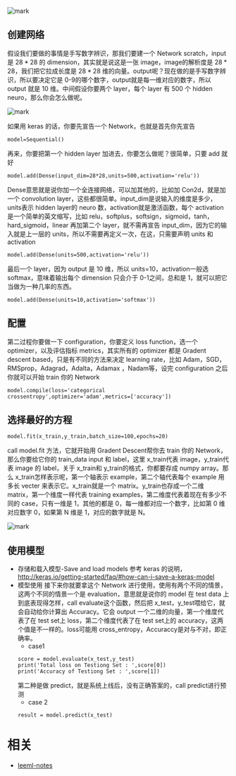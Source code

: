 
![mark](http://images.iterate.site/blog/image/20190818/F6BQwCJcTCHM.png?imageslim)
## 创建网络

假设我们要做的事情是手写数字辨识，那我们要建一个 Network scratch，input是 $28\ast 28$ 的 dimension，其实就是说这是一张 image，image的解析度是 $28\ast28$，我们把它拉成长度是 $28\ast 28$ 维的向量。output呢？现在做的是手写数字辨识，所以要决定它是 0-9的哪个数字，output就是每一维对应的数字，所以 output 就是 10 维。中间假设你要两个 layer，每个 layer 有 500 个 hidden neuro，那么你会怎么做呢。

![mark](http://images.iterate.site/blog/image/20190818/fo0D72qY1rCt.png?imageslim)

如果用 keras 的话，你要先宣告一个 Network，也就是首先你先宣告
```
model=Sequential()
```
再来，你要把第一个 hidden layer 加进去，你要怎么做呢？很简单，只要 add 就好
```
model.add(Dense(input_dim=28*28,units=500,activation='relu'))
```
Dense意思就是说你加一个全连接网络，可以加其他的，比如加 Con2d，就是加一个 convolution layer，这些都很简单。input_dim是说输入的维度是多少，units表示 hidden layer的 neuro 数，activation就是激活函数，每个 activation 是一个简单的英文缩写，比如 relu，softplus，softsign，sigmoid，tanh，hard_sigmoid，linear
再加第二个 layer，就不需再宣告 input_dim，因为它的输入就是上一层的 units，所以不需要再定义一次，在这，只需要声明 units 和 activation
```
model.add(Dense(units=500,activation='relu'))
```
最后一个 layer，因为 output 是 10 维，所以 units=10，activation一般选 softmax，意味着输出每个 dimension 只会介于 0-1之间，总和是 1，就可以把它当做为一种几率的东西。
```
model.add(Dense(units=10,activation='softmax'))
```
## 配置
第二过程你要做一下 configuration，你要定义 loss function，选一个 optimizer，以及评估指标 metrics，其实所有的 optimizer 都是 Gradent descent based，只是有不同的方法来决定 learning rate，比如 Adam，SGD，RMSprop，Adagrad，Adalta，Adamax ，Nadam等，设完 configuration 之后你就可以开始 train 你的 Network
```
model.compile(loss='categorical crossentropy',optimizer='adam',metrics=['accuracy'])
```

## 选择最好的方程
```
model.fit(x_train,y_train,batch_size=100,epochs=20)
```
call model.fit 方法，它就开始用 Gradent Descent帮你去 train 你的 Network，那么你要给它你的 train_data input 和 label，这里 x_train代表 image，y_train代表 image 的 label，关于 x_train和 y_train的格式，你都要存成 numpy array。那么 x_train怎样表示呢，第一个轴表示 example，第二个轴代表每个 example 用多长 vecter 来表示它。x_train就是一个 matrix。y_train也存成一个二维 matrix，第一个维度一样代表 training examples，第二维度代表着现在有多少不同的 case，只有一维是 1，其他的都是 0，每一维都对应一个数字，比如第 0 维对应数字 0，如果第 N 维是 1，对应的数字就是 N。


![mark](http://images.iterate.site/blog/image/20190818/Ts4t2MFfq5vm.png?imageslim)

## 使用模型

- 存储和载入模型-Save and load models
参考 keras 的说明，http://keras.io/getting-started/faq/#how-can-i-save-a-keras-model
- 模型使用
接下来你就要拿这个 Network 进行使用，使用有两个不同的情景，这两个不同的情景一个是 evaluation，意思就是说你的 model 在 test data 上到底表现得怎样，call evaluate这个函数，然后把 x_test，y_test喂给它，就会自动给你计算出 Accuracy。它会 output 一个二维的向量，第一个维度代表了在 test set上 loss，第二个维度代表了在 test set上的 accuracy，这两个值是不一样的。loss可能用 cross_entropy，Accuraccy是对与不对，即正确率。
	- case1
	```
	score = model.evaluate(x_test,y_test)
	print('Total loss on Testiong Set : ',score[0])
	print('Accuracy of Testiong Set : ',score[1])
	```
	第二种是做 predict，就是系统上线后，没有正确答案的，call predict进行预测
	- case 2
	```
	result = model.predict(x_test)
	```





# 相关

- [leeml-notes](https://github.com/datawhalechina/leeml-notes)
